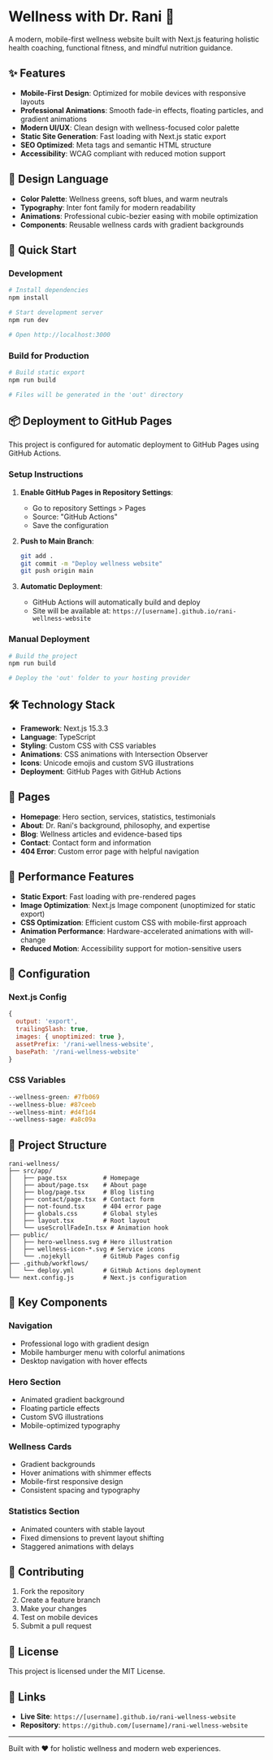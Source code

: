 # Wellness with Dr. Rani 🌱

A modern, mobile-first wellness website built with Next.js featuring holistic health coaching, functional fitness, and mindful nutrition guidance.

## ✨ Features

- **Mobile-First Design**: Optimized for mobile devices with responsive layouts
- **Professional Animations**: Smooth fade-in effects, floating particles, and gradient animations
- **Modern UI/UX**: Clean design with wellness-focused color palette
- **Static Site Generation**: Fast loading with Next.js static export
- **SEO Optimized**: Meta tags and semantic HTML structure
- **Accessibility**: WCAG compliant with reduced motion support

## 🎨 Design Language

- **Color Palette**: Wellness greens, soft blues, and warm neutrals
- **Typography**: Inter font family for modern readability
- **Animations**: Professional cubic-bezier easing with mobile optimization
- **Components**: Reusable wellness cards with gradient backgrounds

## 🚀 Quick Start

### Development

```bash
# Install dependencies
npm install

# Start development server
npm run dev

# Open http://localhost:3000
```

### Build for Production

```bash
# Build static export
npm run build

# Files will be generated in the 'out' directory
```

## 📦 Deployment to GitHub Pages

This project is configured for automatic deployment to GitHub Pages using GitHub Actions.

### Setup Instructions

1. **Enable GitHub Pages in Repository Settings**:
   - Go to repository Settings > Pages
   - Source: "GitHub Actions"
   - Save the configuration

2. **Push to Main Branch**:
   ```bash
   git add .
   git commit -m "Deploy wellness website"
   git push origin main
   ```

3. **Automatic Deployment**:
   - GitHub Actions will automatically build and deploy
   - Site will be available at: `https://[username].github.io/rani-wellness-website`

### Manual Deployment

```bash
# Build the project
npm run build

# Deploy the 'out' folder to your hosting provider
```

## 🛠️ Technology Stack

- **Framework**: Next.js 15.3.3
- **Language**: TypeScript
- **Styling**: Custom CSS with CSS variables
- **Animations**: CSS animations with Intersection Observer
- **Icons**: Unicode emojis and custom SVG illustrations
- **Deployment**: GitHub Pages with GitHub Actions

## 📱 Pages

- **Homepage**: Hero section, services, statistics, testimonials
- **About**: Dr. Rani's background, philosophy, and expertise
- **Blog**: Wellness articles and evidence-based tips
- **Contact**: Contact form and information
- **404 Error**: Custom error page with helpful navigation

## 🎯 Performance Features

- **Static Export**: Fast loading with pre-rendered pages
- **Image Optimization**: Next.js Image component (unoptimized for static export)
- **CSS Optimization**: Efficient custom CSS with mobile-first approach
- **Animation Performance**: Hardware-accelerated animations with will-change
- **Reduced Motion**: Accessibility support for motion-sensitive users

## 🔧 Configuration

### Next.js Config
```javascript
{
  output: 'export',
  trailingSlash: true,
  images: { unoptimized: true },
  assetPrefix: '/rani-wellness-website',
  basePath: '/rani-wellness-website'
}
```

### CSS Variables
```css
--wellness-green: #7fb069
--wellness-blue: #87ceeb
--wellness-mint: #d4f1d4
--wellness-sage: #a8c09a
```

## 📁 Project Structure

```
rani-wellness/
├── src/app/
│   ├── page.tsx          # Homepage
│   ├── about/page.tsx    # About page
│   ├── blog/page.tsx     # Blog listing
│   ├── contact/page.tsx  # Contact form
│   ├── not-found.tsx     # 404 error page
│   ├── globals.css       # Global styles
│   ├── layout.tsx        # Root layout
│   └── useScrollFadeIn.tsx # Animation hook
├── public/
│   ├── hero-wellness.svg # Hero illustration
│   ├── wellness-icon-*.svg # Service icons
│   └── .nojekyll         # GitHub Pages config
├── .github/workflows/
│   └── deploy.yml        # GitHub Actions deployment
└── next.config.js        # Next.js configuration
```

## 🌟 Key Components

### Navigation
- Professional logo with gradient design
- Mobile hamburger menu with colorful animations
- Desktop navigation with hover effects

### Hero Section
- Animated gradient background
- Floating particle effects
- Custom SVG illustrations
- Mobile-optimized typography

### Wellness Cards
- Gradient backgrounds
- Hover animations with shimmer effects
- Mobile-first responsive design
- Consistent spacing and typography

### Statistics Section
- Animated counters with stable layout
- Fixed dimensions to prevent layout shifting
- Staggered animations with delays

## 🤝 Contributing

1. Fork the repository
2. Create a feature branch
3. Make your changes
4. Test on mobile devices
5. Submit a pull request

## 📄 License

This project is licensed under the MIT License.

## 🔗 Links

- **Live Site**: `https://[username].github.io/rani-wellness-website`
- **Repository**: `https://github.com/[username]/rani-wellness-website`

---

Built with ❤️ for holistic wellness and modern web experiences.
